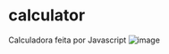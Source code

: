 # calculator
Calculadora feita por Javascript
![image](https://github.com/wasleyfps/calculator/assets/88601440/6e3ee557-0255-45c0-8a75-cd79f24f2b27)
